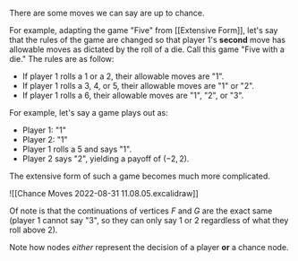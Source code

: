 There are some moves we can say are up to chance.

For example, adapting the game "Five" from [[Extensive Form]], let's say that the rules of the game are changed so that player 1's **second** move has allowable moves as dictated by the roll of a die. Call this game "Five with a die." The rules are as follow:
- If player 1 rolls a 1 or a 2, their allowable moves are "1".
- If player 1 rolls a 3, 4, or 5, their allowable moves are "1" or "2".
- If player 1 rolls a 6, their allowable moves are "1", "2", or "3".

For example, let's say a game plays out as:
- Player 1: "1"
- Player 2: "1"
- Player 1 rolls a 5 and says "1".
- Player 2 says "2", yielding a payoff of $(-2, 2)$.

The extensive form of such a game becomes much more complicated.

![[Chance Moves 2022-08-31 11.08.05.excalidraw]]

Of note is that the continuations of vertices $F$ and $G$ are the exact same (player 1 cannot say "3", so they can only say 1 or 2 regardless of what they roll above 2).

Note how nodes *either* represent the decision of a player **or** a chance node.